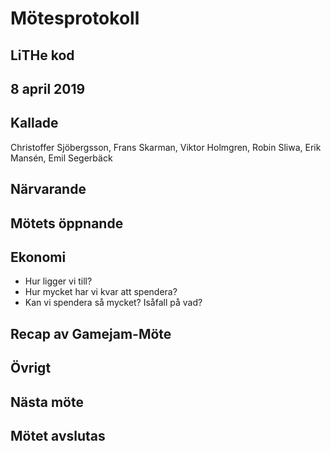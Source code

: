 # Mötesprotokoll

## LiTHe kod

## 8 april 2019

## Kallade
Christoffer Sjöbergsson, Frans Skarman, Viktor Holmgren, Robin Sliwa, Erik Mansén, Emil Segerbäck

## Närvarande

## Mötets öppnande

## Ekonomi
- Hur ligger vi till?
- Hur mycket har vi kvar att spendera?
- Kan vi spendera så mycket? Isåfall på vad?

## Recap av Gamejam-Möte


## Övrigt

## Nästa möte

## Mötet avslutas

